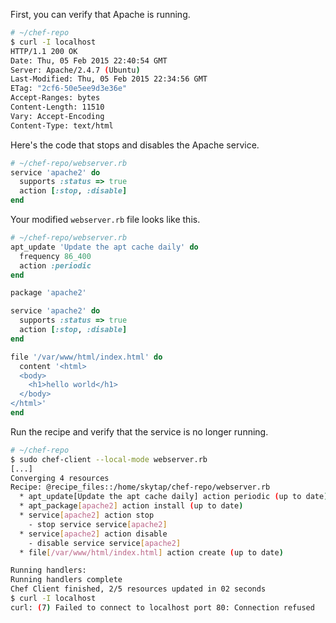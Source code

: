 First, you can verify that Apache is running.

```bash
# ~/chef-repo
$ curl -I localhost
HTTP/1.1 200 OK
Date: Thu, 05 Feb 2015 22:40:54 GMT
Server: Apache/2.4.7 (Ubuntu)
Last-Modified: Thu, 05 Feb 2015 22:34:56 GMT
ETag: "2cf6-50e5ee9d3e36e"
Accept-Ranges: bytes
Content-Length: 11510
Vary: Accept-Encoding
Content-Type: text/html
```

Here's the code that stops and disables the Apache service.

```ruby
# ~/chef-repo/webserver.rb
service 'apache2' do
  supports :status => true
  action [:stop, :disable]
end
```

Your modified <code class="file-path">webserver.rb</code> file looks like this.

```ruby
# ~/chef-repo/webserver.rb
apt_update 'Update the apt cache daily' do
  frequency 86_400
  action :periodic
end

package 'apache2'

service 'apache2' do
  supports :status => true
  action [:stop, :disable]
end

file '/var/www/html/index.html' do
  content '<html>
  <body>
    <h1>hello world</h1>
  </body>
</html>'
end
```

Run the recipe and verify that the service is no longer running.

```bash
# ~/chef-repo
$ sudo chef-client --local-mode webserver.rb
[...]
Converging 4 resources
Recipe: @recipe_files::/home/skytap/chef-repo/webserver.rb
  * apt_update[Update the apt cache daily] action periodic (up to date)
  * apt_package[apache2] action install (up to date)
  * service[apache2] action stop
    - stop service service[apache2]
  * service[apache2] action disable
    - disable service service[apache2]
  * file[/var/www/html/index.html] action create (up to date)

Running handlers:
Running handlers complete
Chef Client finished, 2/5 resources updated in 02 seconds
$ curl -I localhost
curl: (7) Failed to connect to localhost port 80: Connection refused
```
